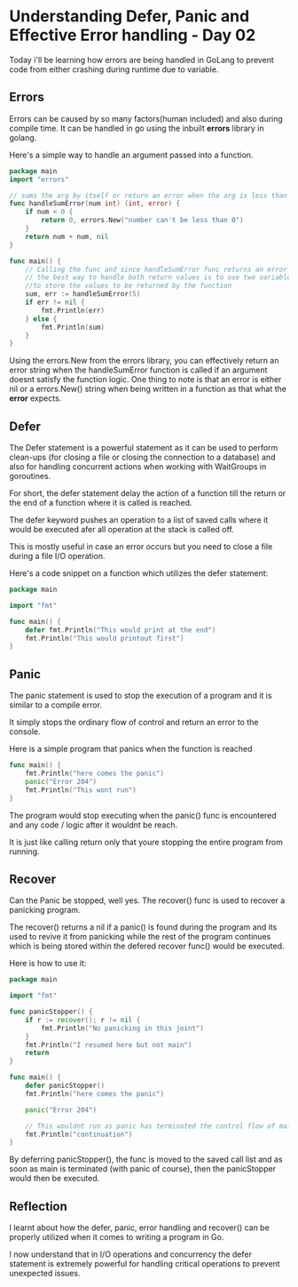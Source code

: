 # Understanding Defer, Panic and Effective Error handling - Day 02

Today i'll be learning how errors are being handled in GoLang to prevent code from either crashing during runtime due to variable.

## Errors
Errors can be caused by so many factors(human included) and also during compile time. It can be handled in go using the inbuilt **errors** library in golang.

Here's a simple way to handle an argument passed into a function.
```Go
package main
import "errors"

// sums the arg by itself or return an error when the arg is less than 0
func handleSumError(num int) (int, error) {
    if num < 0 {
        return 0, errors.New("number can't be less than 0")
    }
    return num + num, nil
}

func main() {
    // Calling the func and since handleSumError func returns an error and an int
    // the best way to handle both return values is to use two variables
    //to store the values to be returned by the function
    sum, err := handleSumError(5)
    if err != nil {
        fmt.Println(err)
    } else {
        fmt.Println(sum)
    }
}
```
Using the errors.New from the errors library, you can effectively return an error string when the handleSumError function is called if an argument doesnt satisfy the function logic.
One thing to note is that an error is either nil or a errors.New() string when being written in a function as that what the **error** expects.

## Defer
The Defer statement is a powerful statement as it can be used to perform clean-ups (for closing a file or closing the connection to a database) and also for handling concurrent actions when working with WaitGroups in goroutines.

For short, the defer statement delay the action of a function till the return or the end of a function where it is called is reached.

The defer keyword pushes an operation to a list of saved calls where it would be executed afer all operation at the stack is called off.

This is mostly useful in case an error occurs but you need to close a file during a file I/O operation.

Here's a code snippet on a function which utilizes the defer statement:
```Go
package main

import "fmt"

func main() {
    defer fmt.Println("This would print at the end")
    fmt.Println("This would printout first")
}
```

## Panic
The panic statement is used to stop the execution of a program and it is similar to a compile error.

It simply stops the ordinary flow of control and return an error to the console.

Here is a simple program that panics when the function is reached
```Go
func main() {
	fmt.Println("here comes the panic")
	panic("Error 204")
	fmt.Println("This wont run")
}
```
The program would stop executing when the panic() func is encountered and any code / logic after it wouldnt be reach.

It is just like calling return only that youre stopping the entire program from running.

## Recover
Can the Panic be stopped, well yes. The recover() func is used to recover a panicking program.

The recover() returns a nil if a panic() is found during the program and its used to revive it from panicking while the rest of the program continues which is being stored within the defered recover func() would be executed.

Here is how to use it:
```Go
package main

import "fmt"

func panicStopper() {
	if r := recover(); r != nil {
		fmt.Println("No panicking in this joint")
	}
	fmt.Println("I resumed here but not main")
	return
}

func main() {
	defer panicStopper()
	fmt.Println("here comes the panic")

	panic("Error 204")

    // This wouldnt run as panic has terminated the control flow of main. 
	fmt.Println("continuation")
}
```

By deferring panicStopper(), the func is moved to the saved call list and as soon as main is terminated (with panic of course), then the panicStopper would then be executed.


## Reflection
I learnt about how the defer, panic, error handling and recover() can be properly utilized when it comes to writing a program in Go.

I now understand that in I/O operations and concurrency the defer statement is extremely powerful for handling critical operations to prevent unexpected issues.
 
